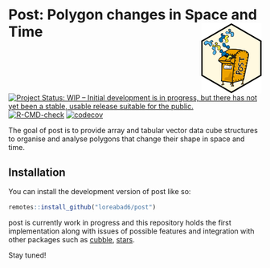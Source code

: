 
<!-- README.md is generated from README.Rmd. Please edit that file -->

# Post: Polygon changes in Space and Time <img src="man/figures/hexlogo.png" align="right" width="120" />

<!-- badges: start -->

[![Project Status: WIP – Initial development is in progress, but there
has not yet been a stable, usable release suitable for the
public.](https://www.repostatus.org/badges/latest/wip.svg)](https://www.repostatus.org/#wip)
[![R-CMD-check](https://github.com/loreabad6/post/actions/workflows/R-CMD-check.yaml/badge.svg)](https://github.com/loreabad6/post/actions/workflows/R-CMD-check.yaml)
[![codecov](https://codecov.io/github/loreabad6/post/graph/badge.svg?token=FDQSY23O11)](https://codecov.io/github/loreabad6/post)
<!-- badges: end -->

The goal of post is to provide array and tabular vector data cube
structures to organise and analyse polygons that change their shape in
space and time.

## Installation

You can install the development version of post like so:

``` r
remotes::install_github("loreabad6/post")
```

post is currently work in progress and this repository holds the first
implementation along with issues of possible features and integration
with other packages such as
[cubble](https://huizezhang-sherry.github.io/cubble/),
[stars](https://r-spatial.github.io/stars/).

Stay tuned!
